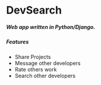 # DevSearch

##### Web app written in Python/Django.
##### Features
- Share Projects
- Message other developers
- Rate others work
- Search other developers
